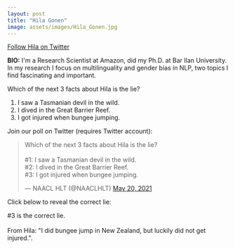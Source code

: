 ```yaml
---
layout: post
title: "Hila Gonen"
image: assets/images/Hila_Gonen.jpg
---
```

<a href="https://twitter.com/hila_gonen">Follow Hila on Twitter</a>

**BIO:** I'm a Research Scientist at Amazon, did my Ph.D. at Bar Ilan University. In my research I focus on multilinguality and gender bias in NLP, two topics I find fascinating and important.

Which of the next 3 facts about Hila is the lie?

1. I saw a Tasmanian devil in the wild.
2. I dived in the Great Barrier Reef.
3. I got injured when bungee jumping.

Join our poll on Twitter (requires Twitter account):

<blockquote class="twitter-tweet" data-conversation="none"><p lang="en" dir="ltr">Which of the next 3 facts about Hila is the lie?<br><br>#1: I saw a Tasmanian devil in the wild.<br>#2: I dived in the Great Barrier Reef.<br>#3: I got injured when bungee jumping.</p>&mdash; NAACL HLT (@NAACLHLT) <a href="https://twitter.com/NAACLHLT/status/1395485233571639303">May 20, 2021</a></blockquote> <script async src="https://platform.twitter.com/widgets.js" charset="utf-8"></script>

Click below to reveal the correct lie:

<span class="spoiler">#3 is the correct lie. <br><br>From Hila: "I did bungee jump in New Zealand, but luckily did not get injured."</span>.